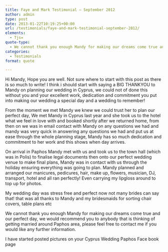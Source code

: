 ```yaml
---
title: Faye and Mark Testimonial – September 2012
author: admin
type: post
date: 2013-01-22T10:19:25+00:00
url: /testimonials/faye-and-mark-testimonial-september-2012/
elements:
  - Tjs=
quote-type:
  - We cannot thank you enough Mandy for making our dreams come true and our perfect day, we would recommend you to anybody that is thinking of getting married around Paphos area
categories:
  - Testimonials
format: quote

---
```

Hi Mandy, Hope you are well. Not sure where to start with this post as there is so much to write! I think i should start with saying a BIG THANKYOU to Mandy on planning our wedding in Cyprus, we could not of done this without you and your excellent work, dedication and commitment you put into making our wedding a special day and a wedding to remember!

From the moment we met Mandy we knew we could trust her to plan our perfect day, We met Mandy in Cyprus last year and she took us to the hotel what we feel in love with and booked shortly after we returned home, from then on we was in email contact with Mandy on any questions we had and mandy was very quick in answering any questions we had and put us at ease through the whole planning stage, Mandy has so much dedication and commitment to her work and this shows when day arrives.

On arrival in Paphos Mandy met with us and took us to the town hall (which was in Polis) to finalise legal documents then onto our perfect wedding venue to make final plans, Mandy was in contact with us through the holiday ensuring everything was going to plan. Mandy planned and arranged our manicures, pedicures, hair, make up, flowers, musician, DJ, transport, hotel and all ran perfectly! Even carrying my lipgloss around to top up for photos.

My wedding day was stress free and perfect now not many brides can say that! that was all thanks to Mandy and my bridesmaids for sorting chair covers, table plans etc

We cannot thank you enough Mandy for making our dreams come true and our perfect day, we would recommend you to anybody that is thinking of getting married around Paphos area, please feel free to contact me if you would like any further information.
  
I have started posted pictures on your Cyprus Wedding Paphos Face book page